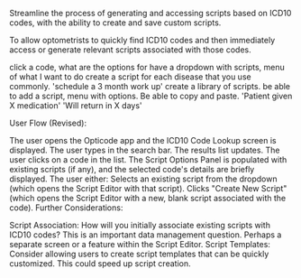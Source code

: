 Streamline the process of generating and accessing scripts based on ICD10 codes, with the ability to create and save custom scripts.

To allow optometrists to quickly find ICD10 codes and then immediately access or generate relevant scripts associated with those codes.

click a code, what are the options for
have a dropdown with scripts, menu of what I want to do
create a script for each disease that you use commonly.
'schedule a 3 month work up'
create a library of scripts.
be able to add a script, menu with options. Be able to copy and paste.
'Patient given X medication' 'Will return in X days'

User Flow (Revised):

The user opens the Opticode app and the ICD10 Code Lookup screen is displayed.
The user types in the search bar.
The results list updates.
The user clicks on a code in the list.
The Script Options Panel is populated with existing scripts (if any), and the selected code's details are briefly displayed.
The user either:
Selects an existing script from the dropdown (which opens the Script Editor with that script).
Clicks "Create New Script" (which opens the Script Editor with a new, blank script associated with the code).
Further Considerations:

Script Association: How will you initially associate existing scripts with ICD10 codes? This is an important data management question. Perhaps a separate screen or a feature within the Script Editor.
Script Templates: Consider allowing users to create script templates that can be quickly customized. This could speed up script creation.
